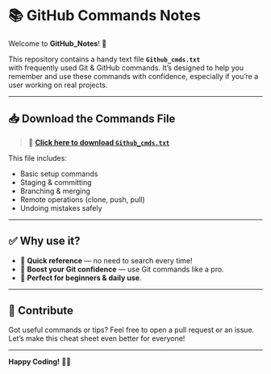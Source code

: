 # 📚 GitHub Commands Notes

Welcome to **GitHub_Notes**! 🚀

This repository contains a handy text file **`Github_cmds.txt`**  
with frequently used Git & GitHub commands. It’s designed to help you remember and use these commands with confidence, especially if you’re a user working on real projects.

---

## 📥 Download the Commands File

> 🔗 **[Click here to download `Github_cmds.txt`](./Github_cmds.txt)**

This file includes:
- Basic setup commands
- Staging & committing
- Branching & merging
- Remote operations (clone, push, pull)
- Undoing mistakes safely

---

## ✅ Why use it?

- 🧠 **Quick reference** — no need to search every time!
- 🚀 **Boost your Git confidence** — use Git commands like a pro.
- 📝 **Perfect for beginners & daily use**.

---

## 🤝 Contribute

Got useful commands or tips? Feel free to open a pull request or an issue.  
Let’s make this cheat sheet even better for everyone!

---

**Happy Coding!** 💙✨
